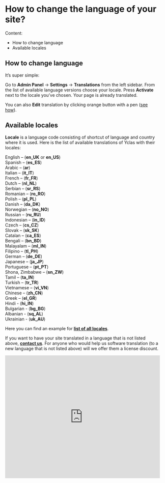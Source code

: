 # How to change the language of your site?
Content:
-   How to change language
-   Available locales


## How to change language

It’s super simple:

Go to  **Admin Panel**  ->  **Settings**  -> **Translations**  from the left sidebar. From the list of available language versions choose your locale. Press  **Activate**  next to the locale you’ve chosen. Your page is already translated.

You can also  **Edit**  translation by clicking orange button with a pen ([see how](https://docs.yclas.com/how-to-change-texts)).

## Available locales

**Locale**  is a language code consisting of shortcut of language and country where it is used. Here is the list of available translations of Yclas with their locales:

English – (**en_UK**  or  **en_US**)  
Spanish – (**es_ES**)  
Arabic – (**ar**)  
Italian – (**it_IT**)  
French – (**fr_FR**)  
Dutch – (**nl_NL**)  
Serbian – (**sr_RS**)  
Romanian – (**ro_RO**)  
Polish – (**pl_PL**)  
Danish – (**da_DK**)  
Norwegian – (**no_NO**)  
Russian – (**ru_RU**)  
Indonesian – (**in_ID**)  
Czech – (**cs_CZ**)  
Slovak – (**sk_SK**)  
Catalan – (**ca_ES**)  
Bengali – (**bn_BD**)  
Malayalam – (**ml_IN**)  
Filipino – (**tl_PH**)  
German – (**de_DE**)  
Japanese – (**ja_JP**)  
Portuguese – (**pt_PT**)  
Shona, Zimbabwe – (**sn_ZW**)  
Tamil – (**ta_IN**)  
Turkish – (**tr_TR**)  
Vietnamese – (**vi_VN**)  
Chinese – (**zh_CN**)  
Greek – (**el_GR**)  
Hindi - (**hi_IN**)  
Bulgarian - (**bg_BG**)  
Albanian - (**sq_AL**)  
Ukrainian - (**uk_AU**)  

Here you can find an example for  **[list of all locales](http://www.roseindia.net/tutorials/I18N/locales-list.shtml)**.

If you want to have your site translated in a language that is not listed above, **[contact us](https://yclas.com/contact/)**. For anyone who would help us software translation (to a new language that is not listed above) will we offer them a license discount.


<iframe width="100%" height="400px" src="https://www.youtube.com/embed/9pXCOC0fubg" title="Yclas video" frameborder="0" allow="accelerometer; autoplay; clipboard-write; encrypted-media; gyroscope; picture-in-picture" allowfullscreen></iframe>
 
